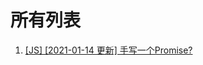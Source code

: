 # 所有列表 

1. [[JS] [2021-01-14 更新] 手写一个Promise?](https://github.com/Jeddy-2020/front-end-every-code-interview/issues/10)



